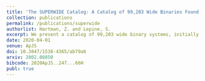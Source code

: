```yaml
---
title: 'The SUPERWIDE Catalog: A Catalog of 99,203 Wide Binaries Found in Gaia and Supplemented by the SUPERBLINK High Proper Motion Catalog'
collection: publications
permalink: /publications/superwide
authorlist: Hartman, Z. and Lepine, S.
excerpt: We present a catalog of 99,203 wide binary systems, initially identified as common proper motion (CPM) pairs from a subset of ∼5.2 million stars with proper motions μ > 40 mas yr-1, selected from Gaia data release 2 (DR2) and the SUPERBLINK high proper motion catalog. CPM pairs are found by searching for pairs of stars with angular separations <1° and proper motion differences ∆μ < 40 mas yr-1. A Bayesian analysis is then applied in two steps. In a first pass, we use proper motion differences and angular separations to distinguish between real binaries and chance alignments. In a second pass, we use parallax data from Gaia DR2 to refine our Bayesian probability estimates. We present a table of 119,390 pairs which went through the full analysis, 99,203 of which have probabilities >95% of being real wide binaries. Of those 99,203 high-probability pairs, we estimate that only about 364 pairs are most likely to be false positives. In addition, we identify 57,506 pairs that have probabilities greater than 10% from the first pass but have high parallax errors and therefore were not vetted in the second pass. We examine the projected physical separation distribution of our highest probability pairs and note that the distribution is a simple exponential tail and shows no evidence of being bimodal. Among pairs with lower probability, wide binaries are detected at larger separations (>104-105 au), consistent with the very wide population suggested in previous studies; however, our analysis suggests that these do not represent a distinct population, but instead represent either the exponential tail of the "normal" wide binary distribution or are simply chance alignments of unrelated field stars. We examine the Hertzsprung-Russell diagram of this set of high-probability wide binaries and find evidence for 980 overluminous components among 2227 K + K wide binaries; assuming these represent unresolved subsystems, we determine that the higher-order multiplicity fraction for K + K wide systems is at least 39.6%.
date: 2020-04-01
venue: ApJS
doi: 10.3847/1538-4365/ab79a6
arxiv: 2002.08850
bibcode: 2020ApJS..247...66H
publ: true
---
```

